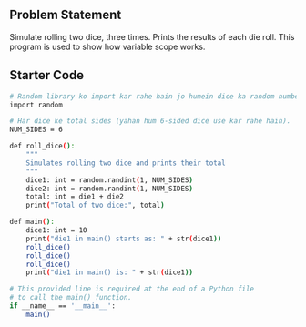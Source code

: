 ## Problem Statement

Simulate rolling two dice, three times. Prints the results of each die roll. This program is used to show how variable scope works.

## Starter Code

```bash
# Random library ko import kar rahe hain jo humein dice ka random number generate karne deta hai.
import random

# Har dice ke total sides (yahan hum 6-sided dice use kar rahe hain).
NUM_SIDES = 6

def roll_dice():
    """
    Simulates rolling two dice and prints their total
    """
    dice1: int = random.randint(1, NUM_SIDES)
    dice2: int = random.randint(1, NUM_SIDES)
    total: int = die1 + die2
    print("Total of two dice:", total)

def main():
    dice1: int = 10
    print("die1 in main() starts as: " + str(dice1))
    roll_dice()
    roll_dice()
    roll_dice()
    print("die1 in main() is: " + str(dice1))

# This provided line is required at the end of a Python file
# to call the main() function.
if __name__ == '__main__':
    main()
```
